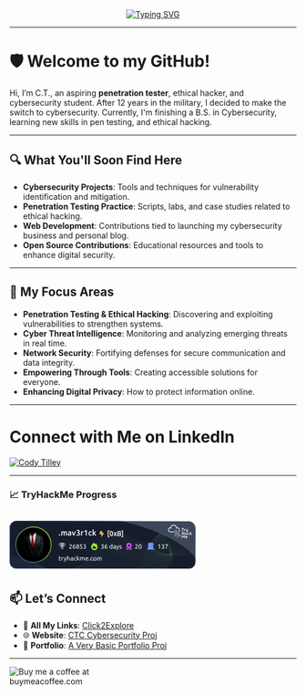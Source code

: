 <div align="center">
  <a href="https://git.io/typing-svg">
    <img src="https://readme-typing-svg.herokuapp.com?font=Fira+Code&size=24&duration=4000&pause=500&color=00FF00&center=true&vCenter=true&lines=I'm+C.T.+aka+Mav3r1ck;Aspiring+Penetration+Tester;Ethical+Hacker;Cybersecurity+Student" alt="Typing SVG">
  </a>
</div>

---

# 🛡️ Welcome to my GitHub!

Hi, I’m C.T., an aspiring **penetration tester**, ethical hacker, and cybersecurity student. After 12 years in the military, I decided to make the switch to cybersecurity. Currently, I'm finishing a B.S. in Cybersecurity, learning new skills in pen testing, and ethical hacking.

---

## 🔍 **What You'll Soon Find Here**
- **Cybersecurity Projects**: Tools and techniques for vulnerability identification and mitigation.
- **Penetration Testing Practice**: Scripts, labs, and case studies related to ethical hacking.
- **Web Development**: Contributions tied to launching my cybersecurity business and personal blog.
- **Open Source Contributions**: Educational resources and tools to enhance digital security.

---

## 🌟 **My Focus Areas**
- **Penetration Testing & Ethical Hacking**: Discovering and exploiting vulnerabilities to strengthen systems.
- **Cyber Threat Intelligence**: Monitoring and analyzing emerging threats in real time.
- **Network Security**: Fortifying defenses for secure communication and data integrity.
- **Empowering Through Tools**: Creating accessible solutions for everyone.
- **Enhancing Digital Privacy**: How to protect information online.

---

# Connect with Me on LinkedIn

[![Cody Tilley](https://img.shields.io/badge/LinkedIn-Connect-blue)](https://www.linkedin.com/in/ctilley0124)

---

### 📈 **TryHackMe Progress**
![TryHackMe Badge](https://github.com/cta0930/cta0930/blob/main/assets/tryhackme-badge.png)
---

## 📫 **Let’s Connect**
- :link: **All My Links**: [Click2Explore](https://linktr.ee/cta0930)
- 🌐 **Website**: [CTC Cybersecurity Proj](https://ctccybersecurity.com)
- 💼 **Portfolio**: [A Very Basic Portfolio Proj](https://ctccybersecurity.com/portfolio)
---

<p align="left">
  <a href="https://buymeacoffee.com/cta0930"> 
    <img align="left" src="https://cdn.buymeacoffee.com/buttons/v2/default-yellow.png" height="50" width="210" alt="Buy me a coffee at buymeacoffee.com" />
  </a>
</p>
